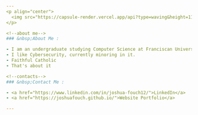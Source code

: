 ```yaml
---
<p align="center">
  <img src="https://capsule-render.vercel.app/api?type=waving&height=115&color=gradient&text=Joshua%20Fouch&textBg=false&stroke=00000&section=header&strokeWidth=2&fontAlign=50&fontAlignY=44&fontSize=50"/>
</p>

<!--about me-->
### &nbsp;About Me :

- I am an undergraduate studying Computer Science at Franciscan University of Steubenville, Ohio.
- I like Cybersecurity, currently minoring in it.
- Faithful Catholic
- That's about it

<!--contacts-->
### &nbsp;Contact Me :

- <a href="https://www.linkedin.com/in/joshua-fouch12/">LinkedIn</a>
- <a href="https://joshuafouch.github.io/">Website Portfolio</a>

---
```

